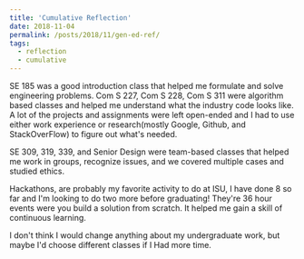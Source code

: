 ```yaml
---
title: 'Cumulative Reflection'
date: 2018-11-04
permalink: /posts/2018/11/gen-ed-ref/
tags:
  - reflection
  - cumulative
---
```


SE 185 was a good introduction class that helped me formulate and solve engineering problems. Com S 227, Com S 228, Com S 311 were algorithm based classes and helped me understand what the industry code looks like. A lot of the projects and assignments were left open-ended and I had to use either work experience or research(mostly Google, Github, and StackOverFlow) to figure out what's needed.

SE 309, 319, 339, and Senior Design were team-based classes that helped me work in groups, recognize issues, and we covered multiple cases and studied ethics.

Hackathons, are probably my favorite activity to do at ISU, I have done 8 so far and I'm looking to do two more before graduating! They're 36 hour events were you build a solution from scratch. It helped me gain a skill of continuous learning. 

I don't think I would change anything about my undergraduate work, but maybe I'd choose different classes if I Had more time.
